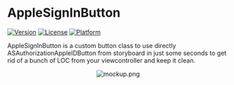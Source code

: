 # AppleSignInButton

[![Version](https://img.shields.io/cocoapods/v/AppleSignInButton.svg?style=flat)](http://cocoapods.org/pods/AppleSignInButton)
[![License](https://img.shields.io/cocoapods/l/AppleSignInButton.svg?style=flat)](http://cocoapods.org/pods/AppleSignInButton)
[![Platform](https://img.shields.io/cocoapods/p/AppleSignInButton.svg?style=flat)](http://cocoapods.org/pods/AppleSignInButton)

AppleSignInButton is a custom button class to use directly ASAuthorizationAppleIDButton from storyboard in just some seconds to get rid of a bunch of LOC from your viewcontroller and keep it clean.

<p align="center">
<img src="https://github.com//SandeepSpider811/AppleSignInButton/blob/master/AppleSignButton/Assets.xcassets/mockup.imageset/Poster.png?raw=true" alt="mockup.png" />
</p>

